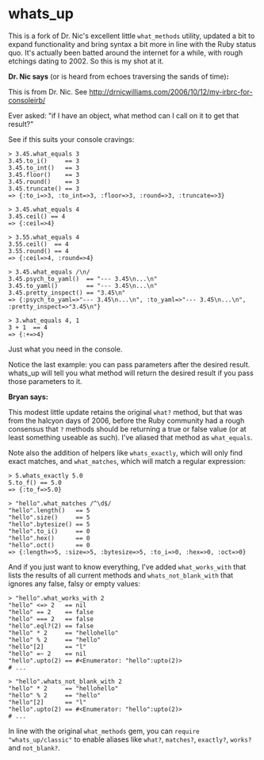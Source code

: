 whats\_up
=========

This is a fork of Dr. Nic's excellent little `what_methods` utility, updated a bit to expand
functionality and bring syntax a bit more in line with the Ruby status quo. It's actually been
batted around the internet for a while, with rough etchings dating to 2002. So this is my shot at
it.

**Dr. Nic says** (or is heard from echoes traversing the sands of time)**:**

This is from Dr. Nic.  See http://drnicwilliams.com/2006/10/12/my-irbrc-for-consoleirb/

Ever asked: "if I have an object, what method can I call on it to get that result?"

See if this suits your console cravings:

    > 3.45.what_equals 3
    3.45.to_i()     == 3
    3.45.to_int()   == 3
    3.45.floor()    == 3
    3.45.round()    == 3
    3.45.truncate() == 3
    => {:to_i=>3, :to_int=>3, :floor=>3, :round=>3, :truncate=>3}

    > 3.45.what_equals 4
    3.45.ceil() == 4
    => {:ceil=>4}

    > 3.55.what_equals 4
    3.55.ceil()  == 4
    3.55.round() == 4
    => {:ceil=>4, :round=>4}

    > 3.45.what_equals /\n/
    3.45.psych_to_yaml()  == "--- 3.45\n...\n"
    3.45.to_yaml()        == "--- 3.45\n...\n"
    3.45.pretty_inspect() == "3.45\n"
    => {:psych_to_yaml=>"--- 3.45\n...\n", :to_yaml=>"--- 3.45\n...\n", :pretty_inspect=>"3.45\n"}
    
    > 3.what_equals 4, 1
    3 + 1  == 4
    => {:+=>4}

Just what you need in the console.

Notice the last example: you can pass parameters after the desired result. whats_up will tell you
what method will return the desired result if you pass those parameters to it.

**Bryan says:**

This modest little update retains the original `what?` method, but that was from the halcyon days of
2006, before the Ruby community had a rough consensus that `?` methods should be returning a true or
false value (or at least something useable as such). I've aliased that method as `what_equals`.

Note also the addition of helpers like `whats_exactly`, which will only find exact matches, and
`what_matches`, which will match a regular expression:

    > 5.whats_exactly 5.0
    5.to_f() == 5.0
    => {:to_f=>5.0}

    > "hello".what_matches /^\d$/
    "hello".length()   == 5
    "hello".size()     == 5
    "hello".bytesize() == 5
    "hello".to_i()     == 0
    "hello".hex()      == 0
    "hello".oct()      == 0
    => {:length=>5, :size=>5, :bytesize=>5, :to_i=>0, :hex=>0, :oct=>0}

And if you just want to know everything, I've added `what_works_with` that lists the results of all
current methods and `whats_not_blank_with` that ignores any false, falsy or empty values:

    > "hello".what_works_with 2
    "hello" <=> 2   == nil
    "hello" == 2    == false
    "hello" === 2   == false
    "hello".eql?(2) == false
    "hello" * 2     == "hellohello"
    "hello" % 2     == "hello"
    "hello"[2]      == "l"
    "hello" =~ 2    == nil
    "hello".upto(2) == #<Enumerator: "hello":upto(2)>
    # ...

    > "hello".whats_not_blank_with 2
    "hello" * 2     == "hellohello"
    "hello" % 2     == "hello"
    "hello"[2]      == "l"
    "hello".upto(2) == #<Enumerator: "hello":upto(2)>
    # ...

In line with the original `what_methods` gem, you can `require "whats_up/classic"` to enable aliases
like `what?`, `matches?`, `exactly?`, `works?` and `not_blank?`.
